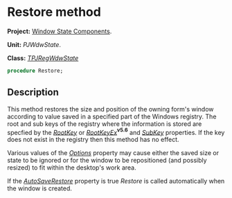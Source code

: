 # Restore method

**Project:** [Window State Components](../API.md).

**Unit:** _PJWdwState_.

**Class:** _[TPJRegWdwState](./TPJRegWdwState.md)_

```pascal
procedure Restore;
```

## Description

This method restores the size and position of the owning form's window according to value saved in a specified part of the Windows registry. The root and sub keys of the registry where the information is stored are specfied by the _[RootKey](./TPJRegWdwState-RootKey.md)_ or _[RootKeyEx](./TPJRegWdwState-RootKeyEx.md)_**<sup>v5.6</sup>**  and _[SubKey](./TPJRegWdwState-SubKey.md)_ properties. If the key does not exist in the registry then this method has no effect.

Various values of the _[Options](./TPJCustomWdwState-Options.md)_ property may cause either the saved size or state to be ignored or for the window to be repositioned (and possibly resized) to fit within the desktop's work area.

If the _[AutoSaveRestore](./TPJCustomWdwState-AutoSaveRestore.md)_ property is true _Restore_ is called automatically when the window is created.
